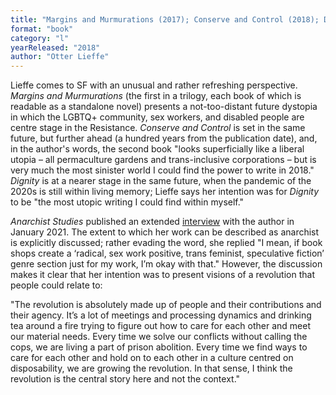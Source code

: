 ```yaml
---
title: "Margins and Murmurations (2017); Conserve and Control (2018); Dignity (2020)"
format: "book"
category: "l"
yearReleased: "2018"
author: "Otter Lieffe"
---
```

Lieffe comes to SF with an unusual and rather refreshing perspective. _Margins and Murmurations_ (the first in a trilogy, each book of which is readable as a standalone novel) presents a not-too-distant future dystopia in which the LGBTQ+ community, sex workers, and disabled people are centre stage in the Resistance. _Conserve and Control_ is set in the same future, but further ahead (a hundred years from the publication date), and, in the author's words, the second book "looks superficially like a liberal utopia – all permaculture gardens and trans-inclusive corporations – but is very much the most sinister world I could find the power to write in 2018." _Dignity_ is at a nearer stage in the same future, when the pandemic of the 2020s is still within living memory; Lieffe says her intention was for _Dignity_ to be "the most utopic writing I could find within myself."

_Anarchist Studies_ published an extended <a href="https://anarchiststudies.noblogs.org/article-survival-is-an-act-of-resistance-an-interview-with-kes-otter-lieffe/?fbclid=IwAR0WJP22h59ArGZsn99-zhODi9azhzA7r3fOlxIqqAVVMT0ppHAdTPPLLUM">interview</a> with the author in January 2021. The extent to which her work can be described as anarchist is explicitly discussed; rather evading the word, she replied "I mean, if book shops create a ‘radical, sex work positive, trans feminist, speculative fiction’ genre section just for my work, I’m okay with that." However, the discussion makes it clear that her intention was to present visions of a revolution that people could relate to:

"The revolution is absolutely made up of people and their contributions and their agency. It’s a lot of meetings and processing dynamics and drinking tea around a fire trying to figure out how to care for each other and meet our material needs. Every time we solve our conflicts without calling the cops, we are living a part of prison abolition. Every time we find ways to care for each other and hold on to each other in a culture centred on disposability, we are growing the revolution. In that sense, I think the revolution is the central story here and not the context."
